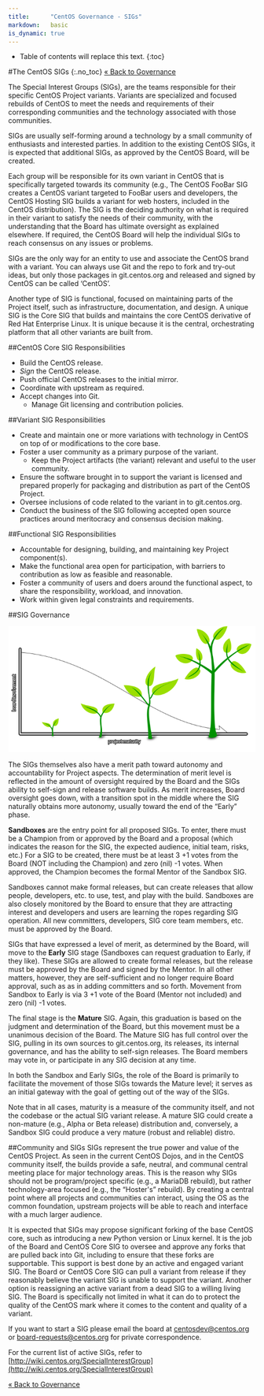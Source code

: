 ```yaml
---
title:      "CentOS Governance - SIGs"
markdown:   basic
is_dynamic: true
---
```


* Table of contents will replace this text.
{:toc}

#The CentOS SIGs
{:.no_toc}
[&laquo; Back to Governance](/about/governance)

The Special Interest Groups (SIGs), are the teams responsible for their specific CentOS Project variants. Variants are specialized and focused rebuilds of CentOS to meet the needs and requirements of their corresponding communities and the technology associated with those communities.

SIGs are usually self-forming around a technology by a small community of enthusiasts and interested parties. In addition to the existing CentOS SIGs, it is expected that additional SIGs, as approved by the CentOS Board, will be created.

Each group will be responsible for its own variant in CentOS that is specifically targeted towards its community (e.g., The CentOS FooBar SIG creates a CentOS variant targeted to FooBar users and developers, the CentOS Hosting SIG builds a variant for web hosters, included in the CentOS distribution). The SIG is the deciding authority on what is required in their variant to satisfy the needs of their community, with the understanding that the Board has ultimate oversight as explained elsewhere. If required, the CentOS Board will help the individual SIGs to reach consensus on any issues or problems.

SIGs are the only way for an entity to use and associate the CentOS brand with a variant. You can always use Git and the repo to fork and try-out ideas, but only those packages in git.centos.org and released and signed by CentOS can be called ‘CentOS’.

Another type of SIG is functional, focused on maintaining parts of the Project itself, such as infrastructure, documentation, and design. A unique SIG is the Core SIG that builds and maintains the core CentOS derivative of Red Hat Enterprise Linux. It is unique because it is the central, orchestrating platform that all other variants are built from.

##CentOS Core SIG Responsibilities
* Build the CentOS release.
* _Sign_ the CentOS release.
* Push official CentOS releases to the initial mirror.
* Coordinate with upstream as required.
* Accept changes into Git.
  * Manage Git licensing and contribution policies.

##Variant SIG Responsibilities
* Create and maintain one or more variations with technology in CentOS on top of or modifications to the core base.
* Foster a user community as a primary purpose of the variant.
  * Keep the Project artifacts (the variant) relevant and useful to the user community.
* Ensure the software brought in to support the variant is licensed and prepared properly for packaging and distribution as part of the CentOS Project.
* Oversee inclusions of code related to the variant in to git.centos.org.
* Conduct the business of the SIG following accepted open source practices around meritocracy and consensus decision making.

##Functional SIG Responsibilities
* Accountable for designing, building, and maintaining key Project component(s).
* Make the functional area open for participation, with barriers to contribution as low as feasible and reasonable.
* Foster a community of users and doers around the functional aspect, to share the responsibility, workload, and innovation.
* Work within given legal constraints and requirements.

##SIG Governance

<div class="captioned-image">
  <img class="img-responsive" src="/about/governance/sig-maturity-crossover.png" alt="Illustration" />
  <div class="caption">
    <p><i><!-- caption can go here --></i></p>
  </div>
</div>

The SIGs themselves also have a merit path toward autonomy and accountability for Project aspects. The determination of merit level is reflected in the amount of oversight required by the Board and the SIGs ability to self-sign and release software builds. As merit increases, Board oversight goes down, with a transition spot in the middle where the SIG naturally obtains more autonomy, usually toward the end of the “Early” phase.


__Sandboxes__ are the entry point for all proposed SIGs. To enter, there must be a Champion from or approved by the Board and a proposal (which indicates the reason for the SIG, the expected audience, initial team, risks, etc.) For a SIG to be created, there must be at least 3 +1 votes from the Board (NOT including the Champion) and zero (nil) -1 votes. When approved, the Champion becomes the formal Mentor of the Sandbox SIG.

Sandboxes cannot make formal releases, but can create releases that allow people, developers, etc. to use, test, and play with the build. Sandboxes are also closely monitored by the Board to ensure that they are attracting interest and developers and users are learning the ropes regarding SIG operation. All new committers, developers, SIG core team members, etc. must be approved by the Board.

SIGs that have expressed a level of merit, as determined by the Board, will move to the __Early__ SIG stage (Sandboxes can request graduation to Early, if they like). These SIGs are allowed to create formal releases, but the release must be approved by the Board and signed by the Mentor. In all other matters, however, they are self-sufficient and no longer require Board approval, such as as in adding committers and so forth. Movement from Sandbox to Early is via 3 +1 vote of the Board (Mentor not included) and zero (nil) -1 votes.

The final stage is the __Mature__ SIG. Again, this graduation is based on the judgment and determination of the Board, but this movement must be a unanimous decision of the Board. The Mature SIG has full control over the SIG, pulling in its own sources to git.centos.org, its releases, its internal governance, and has the ability to self-sign releases. The Board members may vote in, or participate in any SIG decision at any time.

In both the Sandbox and Early SIGs, the role of the Board is primarily to facilitate the movement of those SIGs towards the Mature level; it serves as an initial gateway with the goal of getting out of the way of the SIGs.

Note that in all cases, maturity is a measure of the community itself, and not the codebase or the actual SIG variant release. A mature SIG could create a non-mature (e.g., Alpha or Beta release) distribution and, conversely, a Sandbox SIG could produce a very mature (robust and reliable) distro.

##Community and SIGs
SIGs represent the true power and value of the CentOS Project. As seen in the current CentOS Dojos, and in the CentOS community itself, the builds provide a safe, neutral, and communal central meeting place for major technology areas. This is the reason why SIGs should not be program/project specific (e.g., a MariaDB rebuild), but rather technology-area focused (e.g., the “Hoster's” rebuild). By creating a central point where all projects and communities can interact, using the OS as the common foundation, upstream projects will be able to reach and interface with a much larger audience.

It is expected that SIGs may propose significant forking of the base CentOS core, such as introducing a new Python version or Linux kernel. It is the job of the Board and CentOS Core SIG to oversee and approve any forks that are pulled back into Git, including to ensure that these forks are supportable. This support is best done by an active and engaged variant SIG. The Board or CentOS Core SIG can pull a variant from release if they reasonably believe the variant SIG is unable to support the variant. Another option is reassigning an active variant from a dead SIG to a willing living SIG. The Board is specifically not limited in what it can do to protect the quality of the CentOS mark where it comes to the content and quality of a variant.

If you want to start a SIG please email the board at [centosdev@centos.org](mailto:centosdev@centos.org) or [board-requests@centos.org](mailto:board-requests@centos.org) for private correspondence.

For the current list of active SIGs, refer to [http://wiki.centos.org/SpecialInterestGroup](http://wiki.centos.org/SpecialInterestGroup)

[&laquo; Back to Governance](/about/governance)
